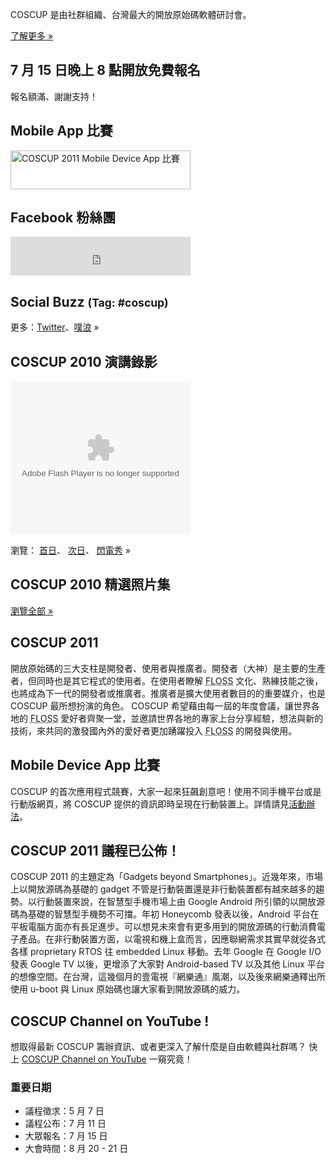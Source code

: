<div id="sidebar2">
	<div class="intro hideInMobile">
		<p>COSCUP 是由社群組織、台灣最大的開放原始碼軟體研討會。</p>
		<p class="more"><a href="about/">了解更多 »</a></p>
	</div>
	<h2 class="hideInMobile">7 月 15 日晚上 8 點開放免費報名</h2>
	<p id="thank-you" class="hideInMobile">報名額滿、謝謝支持！</p>
	<h2 class="hideInMobile">Mobile App 比賽</h2>
	<p class="banner"><a target="_blank" href="http://blog.coscup.org/2011/06/coscup-2011-mobile-device-app.html"><img src="/2011/logos/mobile-app-banner.png" style="width: 288px; height: 62px" title="COSCUP 2011 Mobile Device App 比賽" /></a></p>
	<div class="hideInMobile">
		<h2>Facebook 粉絲團</h2>
		<iframe src="https://www.facebook.com/plugins/likebox.php?href=https%3A%2F%2Fwww.facebook.com%2Fcoscup&amp;width=288&amp;colorscheme=light&amp;show_faces=false&amp;stream=false&amp;header=true&amp;height=62" scrolling="no" frameborder="0" style="border:none; overflow:hidden; width:288px; height:62px; background-color: #fff"></iframe>
	</div>
	<div id="ipv6block" class="hideInMobile">
	</div>
	<h2 class="hideInMobile">Social Buzz <small>(Tag: #coscup)</small></h2>
	<div class="socialbuzz hideInMobile"></div>
	<p class="more hideInMobile">更多：<a href="https://search.twitter.com/search?q=coscup+OR+from%3Acoscup">Twitter</a>、<a href="http://www.plurk.com/psearch#q=COSCUP">噗浪</a> »</p>
	<div class="hideInMobile">
		<h2>COSCUP 2010 演講錄影</h2>
		<object width="288" height="246" class="video">
		  <param name="movie" value="http://www.youtube.com/p/74F06EB83BBBC445?hl=zh_TW&amp;fs=1"/>
		  <param name="allowFullScreen" value="true"/>
		  <param name="allowscriptaccess" value="always"/>
		  <embed src="http://www.youtube.com/p/74F06EB83BBBC445?hl=zh_TW&amp;fs=1" type="application/x-shockwave-flash" width="288" height="246" allowscriptaccess="always" allowfullscreen="true"></embed>
		</object>
		<p class="more">瀏覽：
			<a href="http://www.youtube.com/view_play_list?p=6B44377354D83D41">首日</a>、
			<a href="http://www.youtube.com/view_play_list?p=31632A9DC6140024">次日</a>、 
			<a href="http://www.youtube.com/view_play_list?p=C56D2E96312D2A53">閃電秀</a> »
		</p>
	</div>
	<h2 class="hideInMobile">COSCUP 2010 精選照片集</h2>
	<div class="images hideInMobile"></div>
	<p class="more hideInMobile"><a href="http://www.flickr.com/groups/coscup2010-selection/pool/">瀏覽全部 »</a></p>
</div>

## COSCUP 2011

開放原始碼的三大支柱是開發者、使用者與推廣者。開發者（大神）是主要的生產者，但同時也是其它程式的使用者。在使用者瞭解 <abbr title="自由與開放原始碼軟體">FLOSS</abbr> 文化、熟練技能之後，也將成為下一代的開發者或推廣者。推廣者是擴大使用者數目的的重要媒介，也是 COSCUP 最所想扮演的角色。 COSCUP 希望藉由每一屆的年度會議，讓世界各地的 <abbr title="自由與開放原始碼軟體">FLOSS</abbr> 愛好者齊聚一堂，並邀請世界各地的專家上台分享經驗，想法與新的技術，來共同的激發國內外的愛好者更加踴躍投入 <abbr title="自由與開放原始碼軟體">FLOSS</abbr> 的開發與使用。

## Mobile Device App 比賽

COSCUP 的首次應用程式競賽，大家一起來狂飆創意吧！使用不同手機平台或是行動版網頁，將 COSCUP 提供的資訊即時呈現在行動裝置上。詳情請見[活動辦法](http://blog.coscup.org/2011/06/coscup-2011-mobile-device-app.html)。


## COSCUP 2011 議程已公佈！

COSCUP 2011 的主題定為「Gadgets beyond Smartphones」。近幾年來，市場上以開放源碼為基礎的 gadget
不管是行動裝置還是非行動裝置都有越來越多的趨勢。以行動裝置來說，在智慧型手機市場上由 Google Android
所引領的以開放源碼為基礎的智慧型手機勢不可擋。年初 Honeycomb 發表以後，Android
平台在平板電腦方面亦有長足進步。可以想見未來會有更多用到的開放源碼的行動消費電子產品。在非行動裝置方面，以電視和機上盒而言，因應聯網需求其實早就從各式各樣
proprietary RTOS 往 embedded Linux 移動。去年 Google 在 Google I/O 發表 Google TV
以後，更增添了大家對 Android-based TV 以及其他 Linux
平台的想像空間。在台灣，這幾個月的壹電視『網樂通』風潮，以及後來網樂通釋出所使用 u-boot 與 Linux 原始碼也讓大家看到開放源碼的威力。

## COSCUP Channel on YouTube !

想取得最新 COSCUP 籌辦資訊、或者更深入了解什麼是自由軟體與社群嗎？ 快上 [COSCUP Channel on YouTube](http://www.youtube.com/user/coscup2011) 一窺究竟！

### 重要日期

* 議程徵求：5 月 7 日
* 議程公布：7 月 11 日
* 大眾報名：7 月 15 日
* 大會時間：8 月 20 - 21 日
